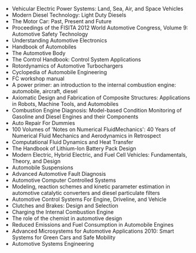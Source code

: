 
<ul>

                             

 <li><a target="_blank" href="https://github.com/manjunath5496/Automobile-Engineering-Books/blob/master/alh(1).pdf" style="text-decoration:none;">Vehicular Electric
Power Systems: Land, Sea, Air, and Space Vehicles</a></li>

 <li><a target="_blank" href="https://github.com/manjunath5496/Automobile-Engineering-Books/blob/master/alh(2).pdf" style="text-decoration:none;">Modern Diesel Technology: Light Duty Diesels</a></li>

<li><a target="_blank" href="https://github.com/manjunath5496/Automobile-Engineering-Books/blob/master/alh(3).pdf" style="text-decoration:none;">The Motor Car: Past, Present and Future</a></li>
 <li><a target="_blank" href="https://github.com/manjunath5496/Automobile-Engineering-Books/blob/master/alh(4).pdf" style="text-decoration:none;">Proceedings of the FISITA
2012 World Automotive Congress, Volume 9: Automotive Safety Technology</a></li>                              
<li><a target="_blank" href="https://github.com/manjunath5496/Automobile-Engineering-Books/blob/master/alh(5).pdf" style="text-decoration:none;"> Understanding
Automotive Electronics</a></li>
<li><a target="_blank" href="https://github.com/manjunath5496/Automobile-Engineering-Books/blob/master/alh(6).pdf" style="text-decoration:none;">Handbook of Automobiles</a></li>
 <li><a target="_blank" href="https://github.com/manjunath5496/Automobile-Engineering-Books/blob/master/alh(7).pdf" style="text-decoration:none;">The Automotive Body</a></li>

 <li><a target="_blank" href="https://github.com/manjunath5496/Automobile-Engineering-Books/blob/master/alh(8).pdf" style="text-decoration:none;"> The Control Handbook: Control System Applications </a></li>
   <li><a target="_blank" href="https://github.com/manjunath5496/Automobile-Engineering-Books/blob/master/alh(9).pdf" style="text-decoration:none;">Rotordynamics of
Automotive Turbochargers</a></li>
  
   
 <li><a target="_blank" href="https://github.com/manjunath5496/Automobile-Engineering-Books/blob/master/alh(10).pdf" style="text-decoration:none;">Cyclopedia of Automobile Engineering</a></li>                              
<li><a target="_blank" href="https://github.com/manjunath5496/Automobile-Engineering-Books/blob/master/alh(11).pdf" style="text-decoration:none;"> FC workshop manual</a></li>
<li><a target="_blank" href="https://github.com/manjunath5496/Automobile-Engineering-Books/blob/master/alh(12).pdf" style="text-decoration:none;">A power primer: an introduction to the internal combustion engine: automobile, aircraft, diesel</a></li>
<li><a target="_blank" href="https://github.com/manjunath5496/Automobile-Engineering-Books/blob/master/alh(13).pdf" style="text-decoration:none;">Axiomatic Design and
Fabrication of Composite Structures: Applications in Robots, Machine Tools, and Automobiles</a></li>

<li><a target="_blank" href="https://github.com/manjunath5496/Automobile-Engineering-Books/blob/master/alh(14).pdf" style="text-decoration:none;">Combustion Engine
Diagnosis: Model-based Condition Monitoring of Gasoline and Diesel Engines and their Components</a></li>
                              
<li><a target="_blank" href="https://github.com/manjunath5496/Automobile-Engineering-Books/blob/master/alh(15).pdf" style="text-decoration:none;">Auto Repair For Dummies</a></li>

<li><a target="_blank" href="https://github.com/manjunath5496/Automobile-Engineering-Books/blob/master/alh(16).pdf" style="text-decoration:none;">100 Volumes of 'Notes on
Numerical FluidMechanics': 40 Years of Numerical Fluid Mechanics and Aerodynamics in Retrospect</a></li>

  <li><a target="_blank" href="https://github.com/manjunath5496/Automobile-Engineering-Books/blob/master/alh(17).pdf" style="text-decoration:none;">Computational Fluid Dynamics
and Heat Transfer</a></li>   
  
<li><a target="_blank" href="https://github.com/manjunath5496/Automobile-Engineering-Books/blob/master/alh(18).pdf" style="text-decoration:none;">The Handbook of Lithium-Ion
Battery Pack Design</a></li> 

  
<li><a target="_blank" href="https://github.com/manjunath5496/Automobile-Engineering-Books/blob/master/alh(19).pdf" style="text-decoration:none;">Modern Electric,
Hybrid Electric, and Fuel Cell Vehicles: Fundamentals, Theory, and Design </a></li> 

<li><a target="_blank" href="https://github.com/manjunath5496/Automobile-Engineering-Books/blob/master/alh(20).pdf" style="text-decoration:none;">Automobile Suspensions</a></li>

<li><a target="_blank" href="https://github.com/manjunath5496/Automobile-Engineering-Books/blob/master/alh(21).pdf" style="text-decoration:none;">Advanced Automotive Fault Diagnosis</a></li>
<li><a target="_blank" href="https://github.com/manjunath5496/Automobile-Engineering-Books/blob/master/alh(22).pdf" style="text-decoration:none;">Automotive Computer
Controlled Systems</a></li> 
 <li><a target="_blank" href="https://github.com/manjunath5496/Automobile-Engineering-Books/blob/master/alh(23).pdf" style="text-decoration:none;">Modeling, reaction schemes and kinetic parameter estimation in automotive catalytic converters and diesel particulate filters</a></li> 
 

   <li><a target="_blank" href="https://github.com/manjunath5496/Automobile-Engineering-Books/blob/master/alh(24).pdf" style="text-decoration:none;">Automotive Control Systems
For Engine, Driveline, and Vehicle</a></li>


<li><a target="_blank" href="https://github.com/manjunath5496/Automobile-Engineering-Books/blob/master/alh(25).pdf" style="text-decoration:none;">Clutches
and Brakes: Design and Selection </a></li> 

<li><a target="_blank" href="https://github.com/manjunath5496/Automobile-Engineering-Books/blob/master/alh(26).pdf" style="text-decoration:none;">Charging the Internal Combustion Engine</a></li>

<li><a target="_blank" href="https://github.com/manjunath5496/Automobile-Engineering-Books/blob/master/alh(27).pdf" style="text-decoration:none;">The role of the chemist in automotive design</a></li>
<li><a target="_blank" href="https://github.com/manjunath5496/Automobile-Engineering-Books/blob/master/alh(28).pdf" style="text-decoration:none;">Reduced Emissions
and Fuel Consumption in Automobile Engines</a></li> 
 <li><a target="_blank" href="https://github.com/manjunath5496/Automobile-Engineering-Books/blob/master/alh(29).pdf" style="text-decoration:none;">Advanced Microsystems
for Automotive Applications 2010: Smart Systems for Green Cars and Safe Mobility</a></li> 
 

   <li><a target="_blank" href="https://github.com/manjunath5496/Automobile-Engineering-Books/blob/master/alh(30).pdf" style="text-decoration:none;">Automotive Systems Engineering</a></li>















   
   </ul>
